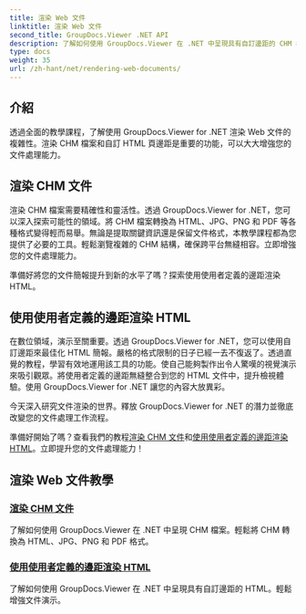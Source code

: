 ```yaml
---
title: 渲染 Web 文件
linktitle: 渲染 Web 文件
second_title: GroupDocs.Viewer .NET API
description: 了解如何使用 GroupDocs.Viewer 在 .NET 中呈現具有自訂邊距的 CHM 檔案和 HTML。將 CHM 無縫轉換為 HTML、JPG、PNG 和 PDF 格式。
type: docs
weight: 35
url: /zh-hant/net/rendering-web-documents/
---
```

## 介紹

透過全面的教學課程，了解使用 GroupDocs.Viewer for .NET 渲染 Web 文件的複雜性。渲染 CHM 檔案和自訂 HTML 頁邊距是重要的功能，可以大大增強您的文件處理能力。

## 渲染 CHM 文件

渲染 CHM 檔案需要精確性和靈活性。透過 GroupDocs.Viewer for .NET，您可以深入探索可能性的領域。將 CHM 檔案轉換為 HTML、JPG、PNG 和 PDF 等各種格式變得輕而易舉。無論是提取關鍵資訊還是保留文件格式，本教學課程都為您提供了必要的工具。輕鬆瀏覽複雜的 CHM 結構，確保跨平台無縫相容。立即增強您的文件處理能力。

準備好將您的文件簡報提升到新的水平了嗎？探索使用使用者定義的邊距渲染 HTML。

## 使用使用者定義的邊距渲染 HTML

在數位領域，演示至關重要。透過 GroupDocs.Viewer for .NET，您可以使用自訂邊距來最佳化 HTML 簡報。嚴格的格式限制的日子已經一去不復返了。透過直覺的教程，學習有效地運用該工具的功能。使自己能夠製作出令人驚嘆的視覺演示來吸引觀眾。將使用者定義的邊距無縫整合到您的 HTML 文件中，提升檢視體驗。使用 GroupDocs.Viewer for .NET 讓您的內容大放異彩。

今天深入研究文件渲染的世界。釋放 GroupDocs.Viewer for .NET 的潛力並徹底改變您的文件處理工作流程。

準備好開始了嗎？查看我們的教程[渲染 CHM 文件](./render-chm/)和[使用使用者定義的邊距渲染 HTML](./render-html-margins/)。立即提升您的文件處理能力！
## 渲染 Web 文件教學
### [渲染 CHM 文件](./render-chm/)
了解如何使用 GroupDocs.Viewer 在 .NET 中呈現 CHM 檔案。輕鬆將 CHM 轉換為 HTML、JPG、PNG 和 PDF 格式。
### [使用使用者定義的邊距渲染 HTML](./render-html-margins/)
了解如何使用 GroupDocs.Viewer 在 .NET 中呈現具有自訂邊距的 HTML。輕鬆增強文件演示。